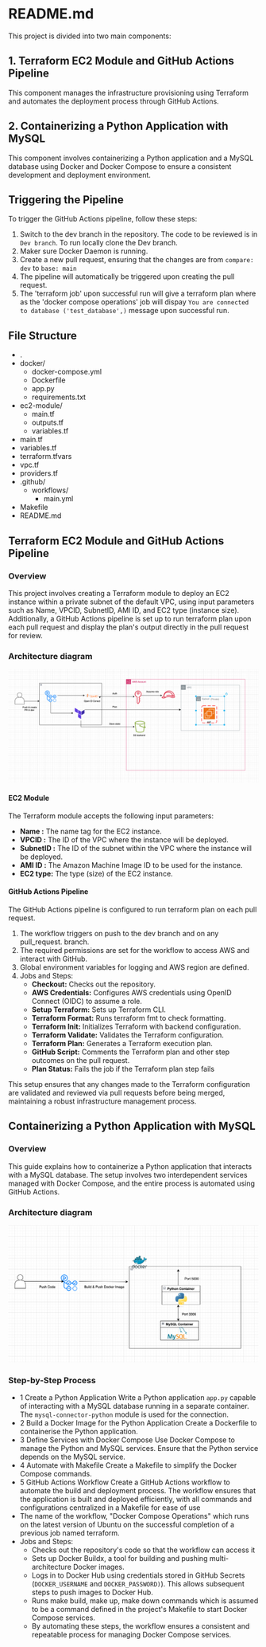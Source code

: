 # README.md
  This project is divided into two main components:

## 1. Terraform EC2 Module and GitHub Actions Pipeline 
   This component manages the infrastructure provisioning using Terraform and automates the deployment process through GitHub Actions.

## 2. Containerizing a Python Application with MySQL
   This component involves containerizing a Python application and a MySQL database using Docker and Docker Compose to ensure a consistent development and deployment environment.

## Triggering the Pipeline
To trigger the GitHub Actions pipeline, follow these steps:

1. Switch to the dev branch in the repository. The code to be reviewed is in ```Dev branch```. To run locally clone the Dev branch.
2. Maker sure Docker Daemon is running.
3. Create a new pull request, ensuring that the changes are from ```compare: dev``` to ```base: main```
4. The pipeline will automatically be triggered upon creating the pull request.
5. The 'terraform job' upon successful run will give a terraform plan where as the 'docker compose operations' job will dispay ```You are connected to database ('test_database',)``` message upon successful run.


## File Structure
* .
* docker/
    * docker-compose.yml
    * Dockerfile
    * app.py
    * requirements.txt
*  ec2-module/
    * main.tf
    * outputs.tf
    * variables.tf
* main.tf
* variables.tf
* terraform.tfvars
* vpc.tf
* providers.tf
* .github/
    * workflows/
        * main.yml
* Makefile
* README.md



## Terraform EC2 Module and GitHub Actions Pipeline

### Overview

This project involves creating a Terraform module to deploy an EC2 instance within a private subnet of the default VPC, using input parameters such as Name, VPCID, SubnetID, AMI ID, and EC2 type (instance size). Additionally, a GitHub Actions pipeline is set up to run terraform plan upon each pull request and display the plan's output directly in the pull request for review. 

### Architecture diagram
![](/images/terraform.png)

#### EC2 Module
The Terraform module accepts the following input parameters:
- **Name :** The name tag for the EC2 instance.
- **VPCID :** The ID of the VPC where the instance will be deployed.
- **SubnetID :** The ID of the subnet within the VPC where the instance will be deployed.
- **AMI ID :** The Amazon Machine Image ID to be used for the instance.
- **EC2 type:** The type (size) of the EC2 instance.

#### GitHub Actions Pipeline
The GitHub Actions pipeline is configured to run terraform plan on each pull request. 
1. The workflow triggers on push to the dev branch and on any pull_request. branch.
2. The required permissions are set for the workflow to access AWS and interact with GitHub.
3. Global environment variables for logging and AWS region are defined.
4. Jobs and Steps:
    - **Checkout:** Checks out the repository.
    - **AWS Credentials:** Configures AWS credentials using OpenID Connect (OIDC) to assume a role.
    - **Setup Terraform:** Sets up Terraform CLI.
    - **Terraform Format:** Runs terraform fmt to check formatting.
    - **Terraform Init:** Initializes Terraform with backend configuration.
    - **Terraform Validate:** Validates the Terraform configuration.
    - **Terraform Plan:** Generates a Terraform execution plan.
    - **GitHub Script:** Comments the Terraform plan and other step outcomes on the pull request.
    - **Plan Status:** Fails the job if the Terraform plan step fails

This setup ensures that any changes made to the Terraform configuration are validated and reviewed via pull requests before being merged, maintaining a robust infrastructure management process.


## Containerizing a Python Application with MySQL

### Overview

This guide explains how to containerize a Python application that interacts with a MySQL database. The setup involves two interdependent services managed with Docker Compose, and the entire process is automated using GitHub Actions.

 ### Architecture diagram
![](/images/docker.png)

 ### Step-by-Step Process
- 1 Create a Python Application
Write a Python application ```app.py``` capable of interacting with a MySQL database running in a separate container. The ```mysql-connector-python``` module is used for the connection.
- 2 Build a Docker Image for the Python Application
Create a Dockerfile to containerise the Python application.
- 3 Define Services with Docker Compose
Use Docker Compose to manage the Python and MySQL services. Ensure that the Python service depends on the MySQL service.
- 4 Automate with Makefile
Create a Makefile to simplify the Docker Compose commands.
- 5 GitHub Actions Workflow
Create a GitHub Actions workflow to automate the build and deployment process. The workflow ensures that the application is built and deployed efficiently, with all commands and configurations centralized in a Makefile for ease of use
- The name of the workflow, "Docker Compose Operations" which runs on the latest version of Ubuntu on the successful completion of a previous job named terraform.
- Jobs and Steps:
    - Checks out the repository's code so that the workflow can access it
    - Sets up Docker Buildx, a tool for building and pushing multi-architecture Docker images.
    - Logs in to Docker Hub using credentials stored in GitHub Secrets (```DOCKER_USERNAME``` and ```DOCKER_PASSWORD)```). This allows subsequent steps to push images to Docker Hub.
    - Runs make build, make up, make down commands which is assumed to be a command defined in the project's Makefile to start Docker Compose services.
    - By automating these steps, the workflow ensures a consistent and repeatable process for managing Docker Compose services. 